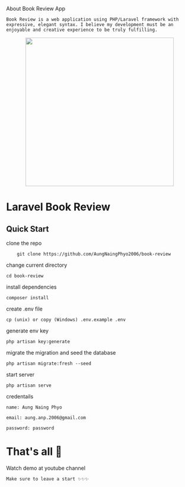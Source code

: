 About Book Review App

```
Book Review is a web application using PHP/Laravel framework with expressive, elegant syntax. I believe my development must be an enjoyable and creative experience to be truly fulfilling.
```
<p align="center"><a href="https://laravel.com" target="_blank"><img src="https://raw.githubusercontent.com/laravel/art/master/logo-lockup/5%20SVG/2%20CMYK/1%20Full%20Color/laravel-logolockup-cmyk-red.svg" width="400"></a></p>

# Laravel Book Review

## Quick Start 
clone the repo
```
    git clone https://github.com/AungNaingPhyo2006/book-review
```

change current directory

```
cd book-review
```
install dependencies
```
composer install
````
create .env file
```
cp (unix) or copy (Windows) .env.example .env
```
generate env key
```
php artisan key:generate
```
migrate the migration and seed the database
```
php artisan migrate:fresh --seed
```
start server
```
php artisan serve
```
credentails
```
name: Aung Naing Phyo

email: aung.anp.2006@gmail.com

password: password
```
# That's all 💜



Watch demo at youtube channel 

```
Make sure to leave a start ✨✨✨
```
